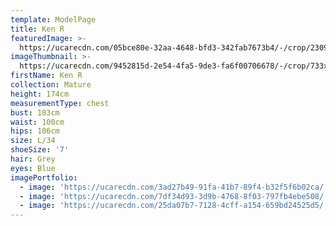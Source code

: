 ```yaml
---
template: ModelPage
title: Ken R
featuredImage: >-
  https://ucarecdn.com/05bce80e-32aa-4648-bfd3-342fab7673b4/-/crop/2309x1524/0,66/-/preview/
imageThumbnail: >-
  https://ucarecdn.com/9452815d-2e54-4fa5-9de3-fa6f00706678/-/crop/733x1065/17,0/-/preview/
firstName: Ken R
collection: Mature
height: 174cm
measurementType: chest
bust: 103cm
waist: 100cm
hips: 106cm
size: L/34
shoeSize: '7'
hair: Grey
eyes: Blue
imagePortfolio:
  - image: 'https://ucarecdn.com/3ad27b49-91fa-41b7-89f4-b32f5f6b02ca/'
  - image: 'https://ucarecdn.com/7df34d93-3d9b-4768-8f03-797fb4ebe508/'
  - image: 'https://ucarecdn.com/25da07b7-7128-4cff-a154-659bd24525d5/'
---
```


